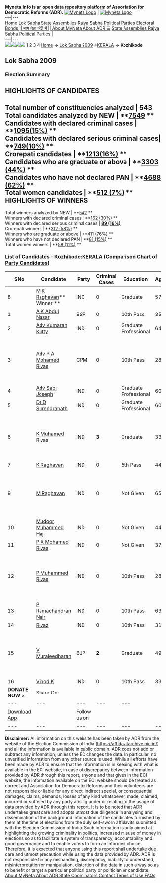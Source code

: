 **Myneta.info is an open data repository platform of Association for Democratic Reforms (ADR).**
[![Myneta Logo](https://www.myneta.info/lib/img/myneta-logo.png)](https://www.myneta.info/) | [![Myneta Logo](https://www.myneta.info/lib/img/adr-logo.png)](https://adrindia.org)  
---|---  
[Home](https://www.myneta.info/) [Lok Sabha](https://www.myneta.info/#ls "Lok Sabha") [ State Assemblies ](https://www.myneta.info/#sa "State Assemblies") [Rajya Sabha](https://www.myneta.info/#rs "Rajya Sabha") [Political Parties ](https://www.myneta.info/party "Political Parties") [ Electoral Bonds ](https://www.myneta.info/electoral_bonds "Electoral Bonds") [ || माय नेता हिंदी में || ](https://translate.google.co.in/translate?prev=hp&hl=en&js=y&u=www.myneta.info&sl=en&tl=hi&history_state0=) [ About MyNeta ](https://adrindia.org/content/about-myneta) [ About ADR ](https://adrindia.org/about-adr/who-we-are) [☰](javascript:void\(0\))
[ State Assemblies ](https://www.myneta.info/#sa "State Assemblies") [ Rajya Sabha ](https://www.myneta.info/#rs "Rajya Sabha") [ Political Parties ](https://www.myneta.info/party "Political Parties")
|   
---|---  
![](https://www.myneta.info/lib/img/banner/banner-1.png)![](https://www.myneta.info/lib/img/banner/banner-2.png)![](https://www.myneta.info/lib/img/banner/banner-3.png)![](https://www.myneta.info/lib/img/banner/banner-4.png)
1  2  3  4 
[Home](https://www.myneta.info/) → [Lok Sabha 2009](https://www.myneta.info/ls2009/)→[KERALA](https://www.myneta.info/ls2009/index.php?action=show_constituencies&state_id=11) → **Kozhikode**
### 
## Lok Sabha 2009
###  Election Summary 
HIGHLIGHTS OF CANDIDATES  
---  
Total number of constituencies analyzed |  543   
Total candidates analyzed by NEW | **[7549](https://www.myneta.info/ls2009/index.php?action=summary&subAction=candidates_analyzed&sort=candidate#summary) **  
Candidates with declared criminal cases | **[1095(15%)](https://www.myneta.info/ls2009/index.php?action=summary&subAction=crime&sort=candidate#summary) **  
Candidates with declared serious criminal cases| **[749(10%)](https://www.myneta.info/ls2009/index.php?action=summary&subAction=serious_crime&sort=candidate#summary) **  
Crorepati candidates | **[1213(16%)](https://www.myneta.info/ls2009/index.php?action=summary&subAction=crorepati&sort=candidate#summary) **  
Candidates who are graduate or above | **[3303 (44%)](https://www.myneta.info/ls2009/index.php?action=summary&subAction=education&sort=candidate#summary) **  
Candidates who have not declared PAN | **[4688 (62%)](https://www.myneta.info/ls2009/index.php?action=summary&subAction=without_pan&sort=candidate#summary) **  
Total women candidates | **[512 (7%)](https://www.myneta.info/ls2009/index.php?action=summary&subAction=women_candidate&sort=candidate#summary) **  
HIGHLIGHTS OF WINNERS  
---  
Total winners analyzed by NEW | **[542](https://www.myneta.info/ls2009/index.php?action=summary&subAction=winner_analyzed&sort=candidate#summary) **  
Winners with declared criminal cases | **[162 (30%)](https://www.myneta.info/ls2009/index.php?action=summary&subAction=winner_crime&sort=candidate#summary) **  
Winners with declared serious criminal cases | **[89 (16%)](https://www.myneta.info/ls2009/index.php?action=summary&subAction=winner_serious_crime&sort=candidate#summary)**  
Crorepati winners | **[312 (58%)](https://www.myneta.info/ls2009/index.php?action=summary&subAction=winner_crorepati&sort=candidate#summary) **  
Winners who are graduate or above | **[411 (76%)](https://www.myneta.info/ls2009/index.php?action=summary&subAction=winner_education&sort=candidate#summary) **  
Winners who have not declared PAN | **[81 (15%)](https://www.myneta.info/ls2009/index.php?action=summary&subAction=winner_without_pan&sort=candidate#summary) **  
Total women winners | **[58 (11%)](https://www.myneta.info/ls2009/index.php?action=summary&subAction=winner_women&sort=candidate#summary) **  
### List of Candidates - Kozhikode:KERALA ([Comparison Chart of Party Candidates](https://www.myneta.info/ls2009/comparisonchart.php?constituency_id=46))
SNo | Candidate| Party| Criminal Cases| Education| Age| Total Assets| Liabilities  
---|---|---|---|---|---|---|---  
8  | [M K Raghavan](https://www.myneta.info/ls2009/candidate.php?candidate_id=1486)** Winner ** | INC | 0 | Graduate| 57 | Rs 14,09,694 ~ 14 Lacs+ | Rs 10,55,000 ~ 10 Lacs+  
1  | [A K Abdul Nasar](https://www.myneta.info/ls2009/candidate.php?candidate_id=1483) | BSP | 0 | 10th Pass| 35 | Rs 32,72,000 ~ 32 Lacs+ | Rs 0 ~   
2  | [Adv Kumaran Kutty](https://www.myneta.info/ls2009/candidate.php?candidate_id=1487) | IND | 0 | Graduate Professional| 64 | Rs 1,26,46,330 ~ 1 Crore+ | Rs 3,098 ~ 3 Thou+  
3  | [Adv P A Mohamed Riyas](https://www.myneta.info/ls2009/candidate.php?candidate_id=1484) | CPM | 0 | 10th Pass| 28 | ![](https://myneta.info/image_v2.php?myneta_folder=ls2009&candidate_id=1484&col=ta) | ![](https://myneta.info/image_v2.php?myneta_folder=ls2009&candidate_id=1484&col=lia)  
4  | [Adv Sabi Joseph](https://www.myneta.info/ls2009/candidate.php?candidate_id=1496) | IND | 0 | Graduate Professional| 60 | Rs 7,63,738 ~ 7 Lacs+ | Rs 0 ~   
5  | [Dr D Surendranath](https://www.myneta.info/ls2009/candidate.php?candidate_id=1497) | IND | 0 | Graduate Professional| 60 | Rs 5,57,500 ~ 5 Lacs+ | Rs 0 ~   
6  | [K Muhamed Riyas](https://www.myneta.info/ls2009/candidate.php?candidate_id=1488) | IND | **3** | Graduate| 33 | ![](https://myneta.info/image_v2.php?myneta_folder=ls2009&candidate_id=1488&col=ta) | ![](https://myneta.info/image_v2.php?myneta_folder=ls2009&candidate_id=1488&col=lia)  
7  | [K Raghavan](https://www.myneta.info/ls2009/candidate.php?candidate_id=1492) | IND | 0 | 5th Pass| 44 | Rs 63,400 ~ 63 Thou+ | Rs 5,000 ~ 5 Thou+  
9  | [M Raghavan](https://www.myneta.info/ls2009/candidate.php?candidate_id=1494) | IND | 0 | Not Given| 65 | ![](https://myneta.info/image_v2.php?myneta_folder=ls2009&candidate_id=1494&col=ta) | ![](https://myneta.info/image_v2.php?myneta_folder=ls2009&candidate_id=1494&col=lia)  
10  | [Mudoor Muhammed Haji](https://www.myneta.info/ls2009/candidate.php?candidate_id=1491) | IND | 0 | Not Given| 44 | Nil | Rs 0 ~   
11  | [P A Mohamed Riyas](https://www.myneta.info/ls2009/candidate.php?candidate_id=1490) | IND | 0 | Not Given| 37 | Rs 3,500 ~ 3 Thou+ | Rs 0 ~   
12  | [P Muhammed Riyas](https://www.myneta.info/ls2009/candidate.php?candidate_id=1489) | IND | 0 | 10th Pass| 28 | ![](https://myneta.info/image_v2.php?myneta_folder=ls2009&candidate_id=1489&col=ta) | ![](https://myneta.info/image_v2.php?myneta_folder=ls2009&candidate_id=1489&col=lia)  
13  | [P Ramachandran Nair](https://www.myneta.info/ls2009/candidate.php?candidate_id=1493) | IND | 0 | 10th Pass| 63 | Rs 59,11,000 ~ 59 Lacs+ | Rs 0 ~   
14  | [Riyaz](https://www.myneta.info/ls2009/candidate.php?candidate_id=1498) | IND | 0 | 10th Pass| 31 | Rs 1,000 ~ 1 Thou+ | Rs 0 ~   
15  | [V Muraleedharan](https://www.myneta.info/ls2009/candidate.php?candidate_id=1485) | BJP | **2** | Graduate| 49 | ![](https://myneta.info/image_v2.php?myneta_folder=ls2009&candidate_id=1485&col=ta) | ![](https://myneta.info/image_v2.php?myneta_folder=ls2009&candidate_id=1485&col=lia)  
16  | [Vinod K](https://www.myneta.info/ls2009/candidate.php?candidate_id=1495) | IND | 0 | 10th Pass| 33 | Rs 1,000 ~ 1 Thou+ | Rs 0 ~   
|  **DONATE NOW** × |  Share On:  | [](https://api.whatsapp.com/send?text=https%3A%2F%2Fmyneta.info%2Fpunjab2022%2Findex.php%3Faction%3Dshow_constituencies%26state_id%3D19) | [](https://www.facebook.com/sharer/sharer.php?u=https%3A%2F%2Fmyneta.info%2Fpunjab2022%2Findex.php%3Faction%3Dshow_constituencies%26state_id%3D19) | [](https://twitter.com/share?url=https%3A%2F%2Fmyneta.info%2Fpunjab2022%2Findex.php%3Faction%3Dshow_constituencies%26state_id%3D19)  
---|---|---|---|---  
| [ Download App ](https://play.google.com/store/apps/details?id=com.webrosoft.myneta1&pcampaignid=pcampaignidMKT-Other-global-all-co-prtnr-py-PartBadge-Mar2515-1) | [](https://play.google.com/store/apps/details?id=com.webrosoft.myneta1&pcampaignid=pcampaignidMKT-Other-global-all-co-prtnr-py-PartBadge-Mar2515-1) |  Follow us on  | [](https://www.facebook.com/adrindia.org/) | [](https://twitter.com/adrspeaks) | [](https://groups.google.com/g/national-election-watch?hl=en&pli=1) | [](https://www.instagram.com/adrspeaks/) | [](https://www.youtube.com/user/adrspeaks) | [](https://sharechat.com/profile/adrspeaks)  
---|---|---|---|---|---|---|---|---  
**Disclaimer:** All information on this website has been taken by ADR from the website of the Election Commission of India (https://affidavitarchive.nic.in/) and all the information is available in public domain. ADR does not add or subtract any information, unless the EC changes the data. In particular, no unverified information from any other source is used. While all efforts have been made by ADR to ensure that the information is in keeping with what is available in the ECI website, in case of discrepancy between information provided by ADR through this report, anyone and that given in the ECI website, the information available on the ECI website should be treated as correct and Association for Democratic Reforms and their volunteers are not responsible or liable for any direct, indirect special, or consequential damages, claims, demands, losses of any kind whatsoever, made, claimed, incurred or suffered by any party arising under or relating to the usage of data provided by ADR through this report. It is to be noted that ADR undertakes great care and adopts utmost due diligence in analysing and dissemination of the background information of the candidates furnished by them at the time of elections from the duly self-sworn affidavits submitted with the Election Commission of India. Such information is only aimed at highlighting the growing criminality in politics, increased misuse of money in elections so as to facilitate a system of transparency, accountability and good governance and to enable voters to form an informed choice. Therefore, it is expected that anyone using this report shall undertake due care and utmost precaution while using the data provided by ADR. ADR is not responsible for any mishandling, discrepancy, inability to understand, misinterpretation or manipulation, distortion of the data in such a way so as to benefit or target a particular political party or politician or candidate. 
[ About MyNeta ](https://adrindia.org/content/about-myneta) [ About ADR ](https://adrindia.org/about-adr/who-we-are) [ State Coordinators ](https://adrindia.org/about-adr/state-coordinators) [ Contact ](https://adrindia.org/contact-us) [ Terms of Use ](https://adrindia.org/content/adr-terms-use) [ FAQs ](https://adrindia.org/content/faqs)
